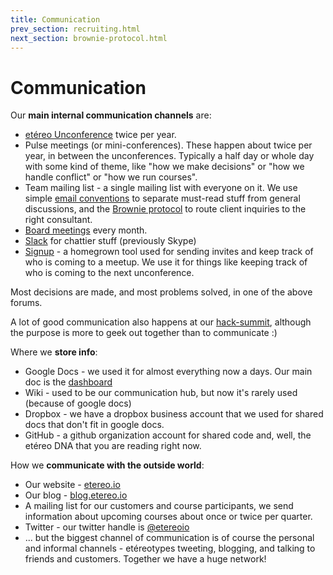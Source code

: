 ```yaml
---
title: Communication
prev_section: recruiting.html
next_section: brownie-protocol.html
---
```


Communication
=============

Our **main internal communication channels** are:

-   [etéreo Unconference](unconference.html) twice per year.
-   Pulse meetings (or mini-conferences). These happen about twice per year, in between the unconferences. Typically a half day or whole day with some kind of theme, like "how we make decisions" or "how we handle conflict" or "how we run courses".
-   Team mailing list - a single mailing list with everyone on it. We use simple [email conventions](email-conventions.html) to separate must-read stuff from general discussions, and the [Brownie protocol](brownie-protocol.html) to route client inquiries to the right consultant.
-   [Board meetings](board.html) every month.
-   [Slack](http://www.slack.com) for chattier stuff (previously Skype)
-   [Signup](https://github.com/etereo-io/signup) - a homegrown tool used for sending invites and keep track of who is coming to a meetup. We use it for things like keeping track of who is coming to the next unconference.

Most decisions are made, and most problems solved, in one of the above forums.

A lot of good communication also happens at our [hack-summit](hack-summit.html), although the purpose is more to geek out together than to communicate :)

Where we **store info**:

-   Google Docs - we used it for almost everything now a days. Our main doc is the [dashboard](dashboard.html)
-   Wiki - used to be our communication hub, but now it's rarely used (because of google docs)
-   Dropbox - we have a dropbox business account that we used for shared docs that don't fit in google docs.
-   GitHub - a github organization account for shared code and, well, the etéreo DNA that you are reading right now.

How we **communicate with the outside world**:

-   Our website - [etereo.io](http://etereo.io)
-   Our blog - [blog.etereo.io](http://blog.etereo.io)
-   A mailing list for our customers and course participants, we send information about upcoming courses about once or twice per quarter.
-   Twitter - our twitter handle is [@etereoio](https://twitter.com/etereoio/)
-   ... but the biggest channel of communication is of course the personal and informal channels - etéreotypes tweeting, blogging, and talking to friends and customers. Together we have a huge network!
